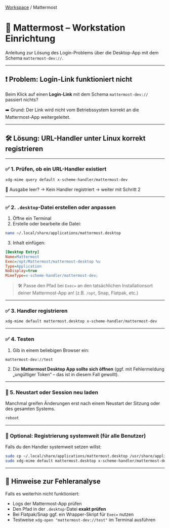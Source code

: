 [Workspace](ReadMe.md) / Mattermost

# 💬 Mattermost – Workstation Einrichtung

Anleitung zur Lösung des Login-Problems über die Desktop-App mit dem Schema `mattermost-dev://`.

---

## ❗ Problem: Login-Link funktioniert nicht

Beim Klick auf einen **Login-Link** mit dem Schema `mattermost-dev://` passiert nichts?

➡️ Grund: Der Link wird nicht vom Betriebssystem korrekt an die Mattermost-App weitergeleitet.

---

## 🛠️ Lösung: URL-Handler unter Linux korrekt registrieren

---

### ✅ 1. Prüfen, ob ein URL-Handler existiert

```bash
xdg-mime query default x-scheme-handler/mattermost-dev
```

📌 Ausgabe leer? → Kein Handler registriert → weiter mit Schritt 2

---

### ✅ 2. `.desktop`-Datei erstellen oder anpassen

1. Öffne ein Terminal
2. Erstelle oder bearbeite die Datei:

```bash
nano ~/.local/share/applications/mattermost.desktop
```

3. Inhalt einfügen:

```ini
[Desktop Entry]
Name=Mattermost
Exec=/opt/Mattermost/mattermost-desktop %u
Type=Application
NoDisplay=true
MimeType=x-scheme-handler/mattermost-dev;
```

> 🛠️ Passe den Pfad bei `Exec=` an den tatsächlichen Installationsort deiner Mattermost-App an! (z.B. `/opt`, Snap, Flatpak, etc.)

---

### ✅ 3. Handler registrieren

```bash
xdg-mime default mattermost.desktop x-scheme-handler/mattermost-dev
```

---

### ✅ 4. Testen

1. Gib in einem beliebigen Browser ein:

```
mattermost-dev://test
```

2. Die **Mattermost Desktop App sollte sich öffnen** (ggf. mit Fehlermeldung „ungültiger Token“ – das ist in diesem Fall gewollt).

---

### 🔄 5. Neustart oder Session neu laden

Manchmal greifen Änderungen erst nach einem Neustart der Sitzung oder des gesamten Systems.

```bash
reboot
```

---

### 🧪 Optional: Registrierung systemweit (für alle Benutzer)

Falls du den Handler systemweit setzen willst:

```bash
sudo cp ~/.local/share/applications/mattermost.desktop /usr/share/applications/
sudo xdg-mime default mattermost.desktop x-scheme-handler/mattermost-dev
```

---

## 🧾 Hinweise zur Fehleranalyse

Falls es weiterhin nicht funktioniert:

* Logs der Mattermost-App prüfen
* Den Pfad in der `.desktop`-Datei **exakt prüfen**
* Bei Flatpak/Snap ggf. ein Wrapper-Skript für `Exec=` nutzen
* Testweise `xdg-open "mattermost-dev://test"` im Terminal ausführen
